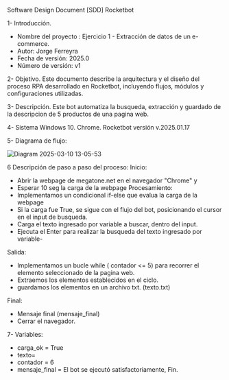 Software Design Document [SDD] Rocketbot

1- Introducción.
* Nombre del proyecto : Ejercicio 1 - Extracción de datos de un e-commerce.
* Autor: Jorge Ferreyra
* Fecha de versión: 2025.0
* Número de versión: v1

2- Objetivo.
Este documento describe la arquitectura y el diseño del proceso RPA desarrollado en Rocketbot,
incluyendo flujos, módulos y configuraciones utilizadas.

3- Descripción.
Este bot automatiza la busqueda, extracción y guardado de la descripcion de 5 productos de una pagina web.

4- Sistema
Windows 10.
Chrome.
Rocketbot versión v.2025.01.17

5- Diagrama de flujo:

![Diagram 2025-03-10 13-05-53](https://github.com/user-attachments/assets/84bd4552-2eb0-4852-ba72-0ec872a9cc73)

6 Descripción de paso a paso del proceso:
Inicio:
* Abrir la webpage de megatone.net en el navegador "Chrome" y
* Esperar 10 seg la carga de la webpage
Procesamiento:
* Implementamos un condicional if-else que evalua la carga de la webpage
* Si la carga fue True, se sigue con el flujo del bot, posicionando el cursor en el input de busqueda.
* Carga el texto ingresado por variable a buscar, dentro del input.
* Ejecuta el Enter para realizar la busqueda del texto ingresado por variable-

Salida:
* Implementamos un bucle while ( contador <= 5) para recorrer el elemento seleccionado de la pagina web.
*  Extraemos los elementos establecidos en el ciclo.
*  guardamos los elementos en un archivo txt. (texto.txt)

Final:
* Mensaje final (mensaje_final)
* Cerrar el navegador.

7- Variables:
* carga_ok = True
* texto=
* contador = 6
* mensaje_final = El bot se ejecutó satisfactoriamente, Fin.


  
